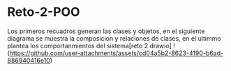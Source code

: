 # Reto-2-POO

Los primeros recuadros generan las clases y objetos, en el siguiente diagrama se muestra la composicion y relaciones de clases, en el ultimmo plantea los comportanmientos del sistema[reto 2 drawio]
!(https://github.com/user-attachments/assets/cd04a5b2-8623-4190-b6ad-886940416e10)

